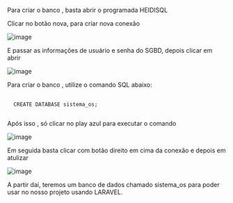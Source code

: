 Para criar o banco , basta abrir o programada HEIDISQL

Clicar no botão nova, para criar nova conexão

![image](https://github.com/user-attachments/assets/81a28799-be4f-4156-9e93-0ed23c55b1f4)

E passar as informações de usuário e senha do SGBD, depois clicar em abrir

![image](https://github.com/user-attachments/assets/009d1b47-516d-4189-ac36-19ce67682ce0)

Para criar o banco , utilize o comando SQL abaixo:

<pre class="language-php">
  <code class="language-php">
  CREATE DATABASE sistema_os;
  </code>
</pre>

Após isso , só clicar no play azul para executar o comando

![image](https://github.com/user-attachments/assets/ee5817f7-6131-4a34-b579-b99469d5eaf6)

Em seguida basta clicar com botão direito em cima da conexão e depois em atulizar

![image](https://github.com/user-attachments/assets/76700619-55a4-4270-b232-7205ef50eb50)

A partir daí, teremos um banco de dados chamado sistema_os para poder usar no nosso projeto  usando LARAVEL.




